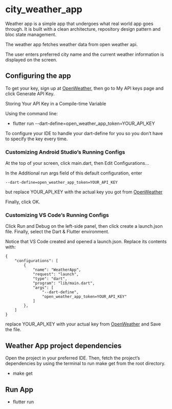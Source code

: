 # city_weather_app

Weather app is a simple app that undergoes what real world app goes through. It is built with
a clean architecture, repository design pattern and bloc state management.

The weather app fetches weather data from open weather api. 

The user enters preferred city name and the current weather information is displayed on the screen. 

## Configuring the app
To get your key, sign up at [OpenWeather](https://openweathermap.org "Open weather home"), then go to My API keys page and click
Generate API Key. 

Storing Your API Key in a Compile-time Variable

Using the command line:

- flutter run --dart-define=open_weather_app_token=YOUR_API_KEY

To configure your IDE to handle your dart-define for you so you don’t have to specify the key every time.

### Customizing Android Studio’s Running Configs

At the top of your screen, click main.dart, then Edit Configurations…

In the Additional run args field of this default configuration, enter 

```
--dart-define=open_weather_app_token=YOUR_API_KEY
```

but replace YOUR_API_KEY with the actual key you got from [OpenWeather](https://openweathermap.org "Open weather home")

Finally, click OK.

### Customizing VS Code’s Running Configs

Click Run and Debug on the left-side panel, then click create a launch.json
file. Finally, select the Dart & Flutter environment.

Notice that VS Code created and opened a launch.json. Replace its contents with:

```
{
    "configurations": [
        {
            "name": "WeatherApp",
            "request": "launch",
            "type": "dart",
            "program": "lib/main.dart",
            "args": [
                "--dart-define",
                "open_weather_app_token=YOUR_API_KEY"
            ]
        },
    ]
}
```
replace YOUR_API_KEY with your actual key from [OpenWeather](https://openweathermap.org "Open weather home") and Save the file.

## Weather App project dependencies

Open the project in your preferred IDE. Then, fetch the project’s dependencies by using the terminal to
run make get from the root directory.
- make get 

## Run App
- flutter run
